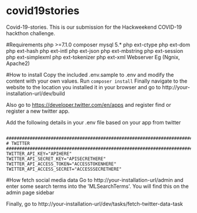 # covid19stories
Covid-19-stories. This is our submission for the Hackweekend COVID-19 hackthon challenge.

#Requirements
php >=7.1.0
composer
mysql 5.*
php ext-ctype
php ext-dom
php ext-hash
php ext-intl
php ext-json
php ext-mbstring
php ext-session
php ext-simplexml
php ext-tokenizer
php ext-xml
Webserver Eg (Ngnix, Apache2)

#How to install
Copy the included .env.sample to .env and modify the content with your own values. 
Run  `composer install`
Finally navigate to the website to the location you installed it in your browser and go to http://your-installation-url/dev/build

Also go to https://developer.twitter.com/en/apps and register find or register a new twitter app.

Add the following details in your .env file based on your app from twitter
```

################################################################################
# TWITTER
################################################################################
TWITTER_API_KEY="APIHERE"
TWITTER_API_SECRET_KEY="APISECRETHERE"
TWITTER_API_ACCESS_TOKEN="ACCESSTOKENHERE"
TWITTER_API_ACCESS_SECRET="ACCESSSECRETHERE"
```

#How fetch social media data
Go to http://your-installation-url/admin and enter some search terms into the 'MLSearchTerms'. You will find this on the admin page sidebar

Finally, go to http://your-installation-url/dev/tasks/fetch-twitter-data-task
